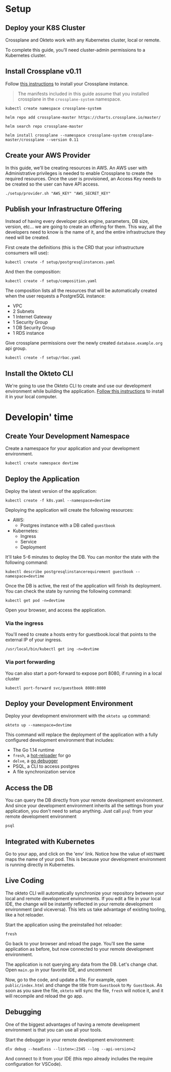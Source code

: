 
# Setup

## Deploy your K8S Cluster

Crossplane and Okteto work with any Kubernetes cluster, local or remote. 

To complete this guide, you'll need cluster-admin permissions to a Kubernetes cluster.

## Install Crossplane v0.11

Follow [this instructions](https://crossplane.io/docs/v0.11/getting-started/install-configure.html#install-crossplane) to install your Crossplane instance.

> The manifests included in this guide assume that you installed crossplane in the `crossplane-system` namespace.

```
kubectl create namespace crossplane-system

helm repo add crossplane-master https://charts.crossplane.io/master/

helm search repo crossplane-master

helm install crossplane --namespace crossplane-system crossplane-master/crossplane --version 0.11
```

## Create your AWS Provider

In this guide, we'll be creating resources in AWS. An AWS user with Administrative privileges is needed to enable Crossplane to create the required resources. Once the user is provisioned, an Access Key needs to be created so the user can have API access.

```
./setup/provider.sh "AWS_KEY" "AWS_SECRET_KEY"
```

## Publish your Infrastructure Offering

Instead of having every developer pick engine, parameters, DB size, version, etc... we are going to create an offering for them. This way, all the developers need to know is the name of it, and the entire infrastructure they need will be created.

First create the definitions (this is the CRD that your infrastructure consumers will use):

```
kubectl create -f setup/postgresqlinstances.yaml
```

And then the composition:
```
kubectl create -f setup/composition.yaml
```

The composition lists all the resources that will be automatically created when the user requests a PostgreSQL instance:
- VPC
- 2 Subnets
- 1 Internet Gateway
- 1 Security Group
- 1 DB Security Group
- 1 RDS instance

Give crossplane permissions over the newly created `database.example.org` api group.

```
kubectl create -f setup/rbac.yaml
```

## Install the Okteto CLI

We're going to use the Okteto CLI to create and use our development environment while building the application. [Follow this instructions](https://okteto.com/docs/getting-started/installation/) to install it in your local computer.

# Developin' time

## Create Your Development Namespace

Create a namespace for your application and your development environment.

```
kubectl create namespace devtime
```

## Deploy the Application

Deploy the latest version of the application:
```
kubectl create -f k8s.yaml --namespace=devtime
```

Deploying the application will create the following resources:
- AWS:
    - Postgres instance with a DB called `guestbook`
- Kubernetes:
  - Ingress
  - Service
  - Deployment

It'll take 5-6 minutes to deploy the DB. You can monitor the state with the following command:

```
kubectl describe postgresqlinstancerequirement guestbook --namespace=devtime
```

Once the DB is active, the rest of the application will finish its deployment. You can check the state by running the following command:

```
kubectl get pod -n=devtime
```

Open your browser, and access the application.

###  Via the ingress 
You'll need to create a hosts entry for guestbook.local that points to the external IP of your ingress. 

```
/usr/local/bin/kubectl get ing -n=devtime
```

###  Via port forwarding

You can also start a port-forward to expose port 8080, if running in a local cluster

```
kubectl port-forward svc/guestbook 8080:8080
```

## Deploy your Development Environment

Deploy your development environment with the `okteto up` command:

```
okteto up --namespace=devtime
```

This command will replace the deployment of the application with a fully configured development environment that includes:
* The Go 1.14 runtime
* `fresh`, a [hot-reloader](https://github.com/gravityblast/fresh) for go 
* `delve`, a [go debugger](https://github.com/go-delve/delve)
* PSQL, a CLI to access postgres
* A file synchronization service

## Access the DB

You can query the DB directly from your remote development environment. And since your development environment inherits all the settings from your application, you don't need to setup anything. Just call `psql` from your remote development environment

```
psql
```

## Integrated with Kubernetes

Go to your app, and click on the 'env' link. Notice how the value of `HOSTNAME` maps the name of your pod. This is because your development environment is running directly in Kubernetes.

## Live Coding 

The okteto CLI will automatically synchronize your repository between your local and remote development environments. If you edit a file in your local IDE, the change will be instantly reflected in your remote development environment (and viceversa). This lets us take advantage of existing tooling, like a hot reloader.

Start the application using the preinstalled hot reloader:

```
fresh
```

Go back to your browser and reload the page. You'll see the same application as before, but now connected to your remote development environment.

The application is not querying any data from the DB. Let's change chat. Open `main.go` in your favorite IDE, and uncomment

Now, go to the code, and update a file. For example, open `public/index.html` and change the title from `Guestbook` to `My Guestbook`. As soon as you save the file, `okteto` will sync the file, `fresh` will notice it, and it will recompile and reload the go app. 


## Debugging

One of the biggest advantages of having a remote development environment is that you can use all your tools. 

Start the debugger in your remote development environment:

```
dlv debug --headless --listen=:2345 --log --api-version=2
```

And connect to it from your IDE  (this repo already includes the require configuration for VSCode).







